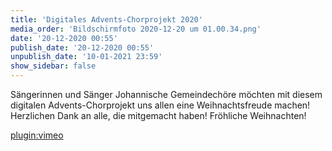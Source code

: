 ```yaml
---
title: 'Digitales Advents-Chorprojekt 2020'
media_order: 'Bildschirmfoto 2020-12-20 um 01.00.34.png'
date: '20-12-2020 00:55'
publish_date: '20-12-2020 00:55'
unpublish_date: '10-01-2021 23:59'
show_sidebar: false
---
```


Sängerinnen und Sänger Johannische Gemeindechöre möchten mit diesem digitalen Advents-Chorprojekt uns allen eine Weihnachtsfreude machen! Herzlichen Dank an alle, die mitgemacht haben! Fröhliche Weihnachten!

[plugin:vimeo](https://vimeo.com/492864369)